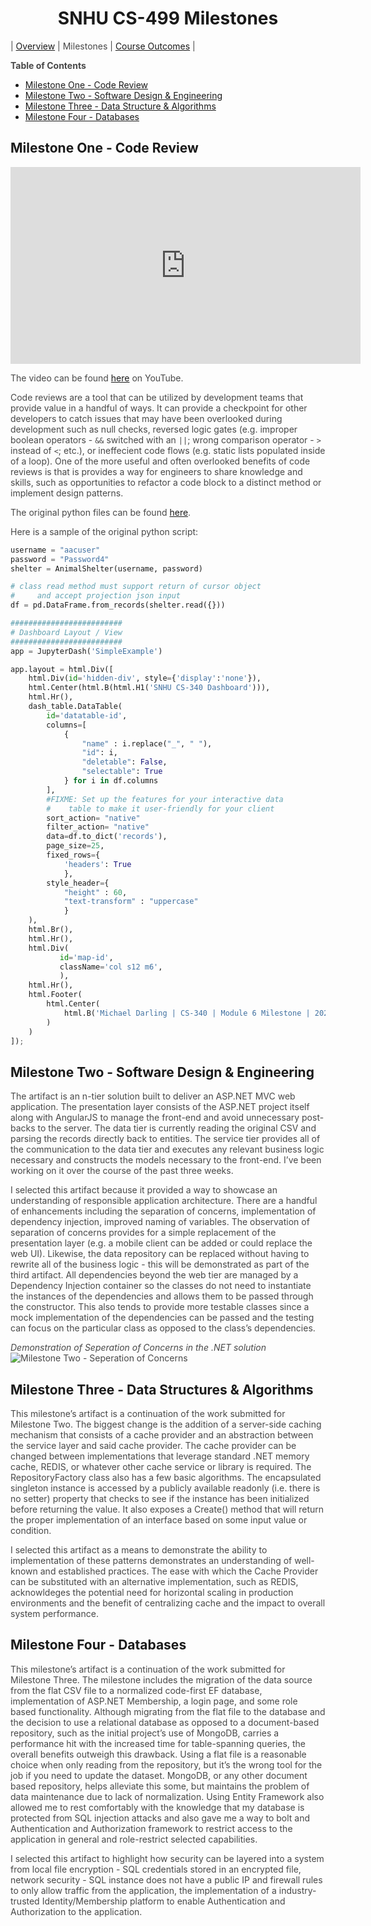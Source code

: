 <style>
	section#downloads {
		display: none;
	}

	.inner {
		width:  50%;
	}

	.inner > header, h1 {
		text-align: center;
	}

	p.embed-wrapper {
		text-align: center;
	}

	ol > li > ol {
		margin-left: 20px;
	}

	p {
		color: #484848;
	}

	blockquote {
		font-size: 1rem;
		border-color: #dadada;
	}

	h1 + table {
		margin-top:  1rem;
		margin-bottom: 1rem;
	}

	h1 + table td {
		border: none;
		text-align: center;
		width: 33%;
	}
</style>


# SNHU CS-499 Milestones

| [Overview](/CS-499) | Milestones | [Course Outcomes](/CS-499/Course-Outcomes) |

**Table of Contents**

- [Milestone One - Code Review](#milestone-one---code-review)
- [Milestone Two - Software Design & Engineering](#milestone-two---software-design--engineering)
- [Milestone Three - Data Structure & Algorithms](#milestone-three---data-structures--algorithms)
- [Milestone Four - Databases](#milestone-four---databases)

## Milestone One - Code Review

<p class="embed-wrapper">
	<iframe width="560" height="315" src="https://www.youtube.com/embed/Uw7fgN7QZao" title="YouTube video player" frameborder="0" allow="accelerometer; autoplay; clipboard-write; encrypted-media; gyroscope; picture-in-picture" allowfullscreen></iframe>
</p>

The video can be found [here](https://youtu.be/Uw7fgN7QZao) on YouTube.

Code reviews are a tool that can be utilized by development teams that provide value in a handful of ways. It can provide a checkpoint for other developers to catch issues that may have been overlooked during development such as null checks, reversed logic gates (e.g. improper boolean operators - `&&` switched with an `||`; wrong comparison operator - `>` instead of `<`; etc.), or ineffecient code flows (e.g. static lists populated inside of a loop). One of the more useful and often overlooked benefits of code reviews is that is provides a way for engineers to share knowledge and skills, such as opportunities to refactor a code block to a distinct method or implement design patterns. 

The original python files can be found [here](https://github.com/mikedarling/CS-499/tree/master/src/Orginal-Project).

Here is a sample of the original python script:
```python
username = "aacuser"
password = "Password4"
shelter = AnimalShelter(username, password)

# class read method must support return of cursor object
#     and accept projection json input
df = pd.DataFrame.from_records(shelter.read({}))

#########################
# Dashboard Layout / View
#########################
app = JupyterDash('SimpleExample')

app.layout = html.Div([
    html.Div(id='hidden-div', style={'display':'none'}),
    html.Center(html.B(html.H1('SNHU CS-340 Dashboard'))),
    html.Hr(),
    dash_table.DataTable(
        id='datatable-id',
        columns=[
            {
            	"name" : i.replace("_", " "),
            	"id": i,
            	"deletable": False,
            	"selectable": True
        	} for i in df.columns
        ],
        #FIXME: Set up the features for your interactive data
        #    table to make it user-friendly for your client
        sort_action= "native"
        filter_action= "native"
        data=df.to_dict('records'),
        page_size=25,
        fixed_rows={
        	'headers': True
        	},
        style_header={
            "height" : 60,
            "text-transform" : "uppercase"
            }
    ),
    html.Br(),
    html.Hr(),
    html.Div(
           id='map-id',
           className='col s12 m6',
           ),
    html.Hr(),
    html.Footer(
        html.Center(
            html.B('Michael Darling | CS-340 | Module 6 Milestone | 2021.12.05')
        )
    )
]);
```

## Milestone Two - Software Design & Engineering

The artifact is an n-tier solution built to deliver an ASP.NET MVC web application. The presentation layer consists of the ASP.NET project itself along with AngularJS to manage the front-end and avoid unnecessary post-backs to the server. The data tier is currently reading the original CSV and parsing the records directly back to entities. The service tier provides all of the communication to the data tier and executes any relevant business logic necessary and constructs the models necessary to the front-end. I’ve been working on it over the course of the past three weeks.

I selected this artifact because it provided a way to showcase an understanding of responsible application architecture. There are a handful of enhancements including the separation of concerns, implementation of dependency injection, improved naming of variables. The observation of separation of concerns provides for a simple replacement of the presentation layer (e.g. a mobile client can be added or could replace the web UI). Likewise, the data repository can be replaced without having to rewrite all of the business logic - this will be demonstrated as part of the third artifact. All dependencies beyond the web tier are managed by a Dependency Injection container so the classes do not need to instantiate the instances of the dependencies and allows them to be passed through the constructor. This also tends to provide more testable classes since a mock implementation of the dependencies can be passed and the testing can focus on the particular class as opposed to the class’s dependencies.

_Demonstration of Seperation of Concerns in the .NET solution_
![Milestone Two - Seperation of Concerns]('/CS-499/assets/SeperationOfConcerns.png')

## Milestone Three - Data Structures & Algorithms

This milestone’s artifact is a continuation of the work submitted for Milestone Two. The biggest change is the addition of a server-side caching mechanism that consists of a cache provider and an abstraction between the service layer and said cache provider. The cache provider can be changed between implementations that leverage standard .NET memory cache, REDIS, or whatever other cache service or library is required. The RepositoryFactory class also has a few basic algorithms. The encapsulated singleton instance is accessed by a publicly available readonly (i.e. there is no setter) property that checks to see if the instance has been initialized before returning the value. It also exposes a Create() method that will return the proper implementation of an interface based on some input value or condition. 

I selected this artifact as a means to demonstrate the ability to implementation of these patterns demonstrates an understanding of well-known and established practices. The ease with which the Cache Provider can be substituted with an alternative implementation, such as REDIS, acknowldeges the potential need for horizontal scaling in production environments and the benefit of centralizing cache and the impact to overall system performance.


## Milestone Four - Databases

This milestone’s artifact is a continuation of the work submitted for Milestone Three. The milestone includes the migration of the data source from the flat CSV file to a normalized code-first EF database, implementation of ASP.NET Membership, a login page, and some role based functionality. Although migrating from the flat file to the database and the decision to use a relational database as opposed to a document-based repository, such as the initial project’s use of MongoDB, carries a performance hit with the increased time for table-spanning queries, the overall benefits outweigh this drawback. Using a flat file is a reasonable choice when only reading from the repository, but it’s the wrong tool for the job if you need to update the dataset. MongoDB, or any other document based repository, helps alleviate this some, but maintains the problem of data maintenance due to lack of normalization. Using Entity Framework also allowed me to rest comfortably with the knowledge that my database is protected from SQL injection attacks and also gave me a way to bolt and Authentication and Authorization framework to restrict access to the application in general and role-restrict selected capabilities.

I selected this artifact to highlight how security can be layered into a system from local file encryption - SQL credentials stored in an encrypted file, network security - SQL instance does not have a public IP and firewall rules to only allow traffic from the application, the implementation of a industry-trusted Identity/Membership platform to enable Authentication and Authorization to the application.